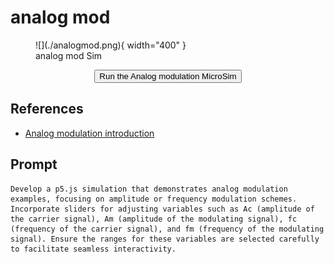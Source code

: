 # analog mod

<figure markdown>
   ![](./analogmod.png){ width="400" }
   <figcaption>analog mod Sim</figcaption>
</figure>

<form action="analog-mod.html" style="text-align:center;">
<button style="align-content: center;" class="md-button md-button--primary">
Run the Analog modulation MicroSim
</button>
</form>


## References

* [Analog modulation introduction](https://www.cdt21.com/design_guide/analogue-modulation/)

## Prompt

```linenums="0"
Develop a p5.js simulation that demonstrates analog modulation examples, focusing on amplitude or frequency modulation schemes. Incorporate sliders for adjusting variables such as Ac (amplitude of the carrier signal), Am (amplitude of the modulating signal), fc (frequency of the carrier signal), and fm (frequency of the modulating signal). Ensure the ranges for these variables are selected carefully to facilitate seamless interactivity.
```


